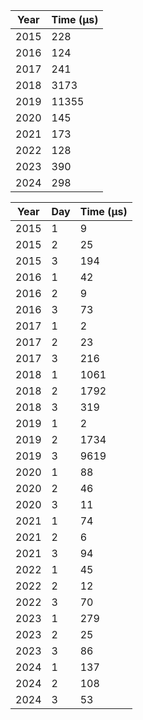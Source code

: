 |   Year |   Time (µs) |
|--------|-------------|
|   2015 |         228 |
|   2016 |         124 |
|   2017 |         241 |
|   2018 |        3173 |
|   2019 |       11355 |
|   2020 |         145 |
|   2021 |         173 |
|   2022 |         128 |
|   2023 |         390 |
|   2024 |         298 |

|   Year |   Day |   Time (µs) |
|--------|-------|-------------|
|   2015 |     1 |           9 |
|   2015 |     2 |          25 |
|   2015 |     3 |         194 |
|   2016 |     1 |          42 |
|   2016 |     2 |           9 |
|   2016 |     3 |          73 |
|   2017 |     1 |           2 |
|   2017 |     2 |          23 |
|   2017 |     3 |         216 |
|   2018 |     1 |        1061 |
|   2018 |     2 |        1792 |
|   2018 |     3 |         319 |
|   2019 |     1 |           2 |
|   2019 |     2 |        1734 |
|   2019 |     3 |        9619 |
|   2020 |     1 |          88 |
|   2020 |     2 |          46 |
|   2020 |     3 |          11 |
|   2021 |     1 |          74 |
|   2021 |     2 |           6 |
|   2021 |     3 |          94 |
|   2022 |     1 |          45 |
|   2022 |     2 |          12 |
|   2022 |     3 |          70 |
|   2023 |     1 |         279 |
|   2023 |     2 |          25 |
|   2023 |     3 |          86 |
|   2024 |     1 |         137 |
|   2024 |     2 |         108 |
|   2024 |     3 |          53 |

